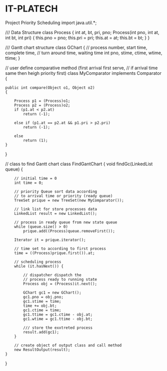 # IT-PLATECH
Project Priority Scheduling
import java.util.*; 
  
/// Data Structure 
class Process { 
    int at, bt, pri, pno; 
    Process(int pno, int at, int bt, int pri) 
    { 
        this.pno = pno; 
        this.pri = pri; 
        this.at = at; 
        this.bt = bt; 
    } 
} 
  
/// Gantt chart structure 
class GChart { 
    // process number, start time, complete time, 
    // turn around time, waiting time 
    int pno, stime, ctime, wtime, ttime; 
} 
  
// user define comparative method (first arrival first serve, 
// if arrival time same then heigh priority first) 
class MyComparator implements Comparator { 
  
    public int compare(Object o1, Object o2) 
    { 
  
        Process p1 = (Process)o1; 
        Process p2 = (Process)o2; 
        if (p1.at < p2.at) 
            return (-1); 
  
        else if (p1.at == p2.at && p1.pri > p2.pri) 
            return (-1); 
  
        else
            return (1); 
    } 
} 
  
  
// class to find Gantt chart 
class FindGantChart { 
    void findGc(LinkedList queue) 
    { 
  
        // initial time = 0 
        int time = 0; 
  
        // priority Queue sort data according 
        // to arrival time or priority (ready queue) 
        TreeSet prique = new TreeSet(new MyComparator()); 
  
        // link list for store processes data 
        LinkedList result = new LinkedList(); 
  
        // process in ready queue from new state queue 
        while (queue.size() > 0) 
            prique.add((Process)queue.removeFirst()); 
  
        Iterator it = prique.iterator(); 
  
        // time set to according to first process 
        time = ((Process)prique.first()).at; 
  
        // scheduling process 
        while (it.hasNext()) { 
  
            // dispatcher dispatch the 
            // process ready to running state 
            Process obj = (Process)it.next(); 
  
            GChart gc1 = new GChart(); 
            gc1.pno = obj.pno; 
            gc1.stime = time; 
            time += obj.bt; 
            gc1.ctime = time; 
            gc1.ttime = gc1.ctime - obj.at; 
            gc1.wtime = gc1.ttime - obj.bt; 
  
            /// store the exxtreted process 
            result.add(gc1); 
        } 
  
        // create object of output class and call method 
        new ResultOutput(result);
    } 
}
